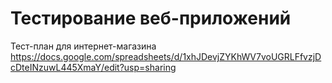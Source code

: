 # Тестирование веб-приложений
Тест-план для интернет-магазина https://docs.google.com/spreadsheets/d/1xhJDevjZYKhWV7voUGRLFfvzjDcDteINzuwL445XmaY/edit?usp=sharing
